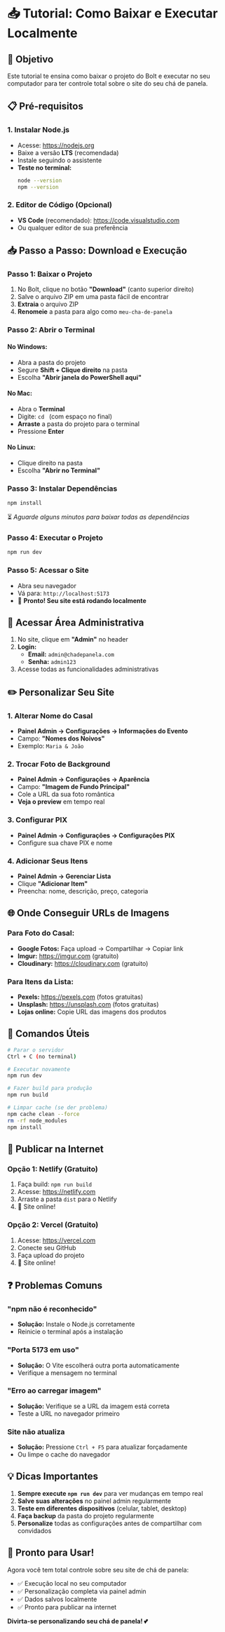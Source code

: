 # 📥 Tutorial: Como Baixar e Executar Localmente

## 🎯 **Objetivo**
Este tutorial te ensina como baixar o projeto do Bolt e executar no seu computador para ter controle total sobre o site do seu chá de panela.

## 📋 **Pré-requisitos**

### **1. Instalar Node.js**
- Acesse: https://nodejs.org
- Baixe a versão **LTS** (recomendada)
- Instale seguindo o assistente
- **Teste no terminal:**
  ```bash
  node --version
  npm --version
  ```

### **2. Editor de Código (Opcional)**
- **VS Code** (recomendado): https://code.visualstudio.com
- Ou qualquer editor de sua preferência

## 📥 **Passo a Passo: Download e Execução**

### **Passo 1: Baixar o Projeto**
1. No Bolt, clique no botão **"Download"** (canto superior direito)
2. Salve o arquivo ZIP em uma pasta fácil de encontrar
3. **Extraia** o arquivo ZIP
4. **Renomeie** a pasta para algo como `meu-cha-de-panela`

### **Passo 2: Abrir o Terminal**

#### **No Windows:**
- Abra a pasta do projeto
- Segure **Shift + Clique direito** na pasta
- Escolha **"Abrir janela do PowerShell aqui"**

#### **No Mac:**
- Abra o **Terminal**
- Digite: `cd ` (com espaço no final)
- **Arraste** a pasta do projeto para o terminal
- Pressione **Enter**

#### **No Linux:**
- Clique direito na pasta
- Escolha **"Abrir no Terminal"**

### **Passo 3: Instalar Dependências**
```bash
npm install
```
⏳ *Aguarde alguns minutos para baixar todas as dependências*

### **Passo 4: Executar o Projeto**
```bash
npm run dev
```

### **Passo 5: Acessar o Site**
- Abra seu navegador
- Vá para: `http://localhost:5173`
- 🎉 **Pronto! Seu site está rodando localmente**

## 🔐 **Acessar Área Administrativa**

1. No site, clique em **"Admin"** no header
2. **Login:**
   - **Email:** `admin@chadepanela.com`
   - **Senha:** `admin123`
3. Acesse todas as funcionalidades administrativas

## ✏️ **Personalizar Seu Site**

### **1. Alterar Nome do Casal**
- **Painel Admin → Configurações → Informações do Evento**
- Campo: **"Nomes dos Noivos"**
- Exemplo: `Maria & João`

### **2. Trocar Foto de Background**
- **Painel Admin → Configurações → Aparência**
- Campo: **"Imagem de Fundo Principal"**
- Cole a URL da sua foto romântica
- **Veja o preview** em tempo real

### **3. Configurar PIX**
- **Painel Admin → Configurações → Configurações PIX**
- Configure sua chave PIX e nome

### **4. Adicionar Seus Itens**
- **Painel Admin → Gerenciar Lista**
- Clique **"Adicionar Item"**
- Preencha: nome, descrição, preço, categoria

## 🌐 **Onde Conseguir URLs de Imagens**

### **Para Foto do Casal:**
- **Google Fotos:** Faça upload → Compartilhar → Copiar link
- **Imgur:** https://imgur.com (gratuito)
- **Cloudinary:** https://cloudinary.com (gratuito)

### **Para Itens da Lista:**
- **Pexels:** https://pexels.com (fotos gratuitas)
- **Unsplash:** https://unsplash.com (fotos gratuitas)
- **Lojas online:** Copie URL das imagens dos produtos

## 🔄 **Comandos Úteis**

```bash
# Parar o servidor
Ctrl + C (no terminal)

# Executar novamente
npm run dev

# Fazer build para produção
npm run build

# Limpar cache (se der problema)
npm cache clean --force
rm -rf node_modules
npm install
```

## 🚀 **Publicar na Internet**

### **Opção 1: Netlify (Gratuito)**
1. Faça build: `npm run build`
2. Acesse: https://netlify.com
3. Arraste a pasta `dist` para o Netlify
4. 🎉 Site online!

### **Opção 2: Vercel (Gratuito)**
1. Acesse: https://vercel.com
2. Conecte seu GitHub
3. Faça upload do projeto
4. 🎉 Site online!

## ❓ **Problemas Comuns**

### **"npm não é reconhecido"**
- **Solução:** Instale o Node.js corretamente
- Reinicie o terminal após a instalação

### **"Porta 5173 em uso"**
- **Solução:** O Vite escolherá outra porta automaticamente
- Verifique a mensagem no terminal

### **"Erro ao carregar imagem"**
- **Solução:** Verifique se a URL da imagem está correta
- Teste a URL no navegador primeiro

### **Site não atualiza**
- **Solução:** Pressione `Ctrl + F5` para atualizar forçadamente
- Ou limpe o cache do navegador

## 💡 **Dicas Importantes**

1. **Sempre execute `npm run dev`** para ver mudanças em tempo real
2. **Salve suas alterações** no painel admin regularmente
3. **Teste em diferentes dispositivos** (celular, tablet, desktop)
4. **Faça backup** da pasta do projeto regularmente
5. **Personalize** todas as configurações antes de compartilhar com convidados

## 🎊 **Pronto para Usar!**

Agora você tem total controle sobre seu site de chá de panela:
- ✅ Execução local no seu computador
- ✅ Personalização completa via painel admin
- ✅ Dados salvos localmente
- ✅ Pronto para publicar na internet

**Divirta-se personalizando seu chá de panela! 💕**